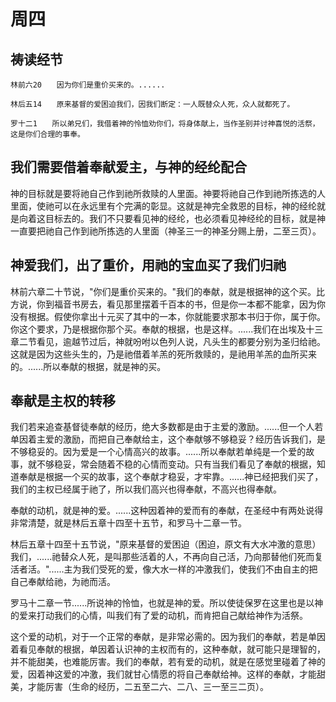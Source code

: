 # 周四

## 祷读经节
```
林前六20　　因为你们是重价买来的。......

林后五14　　原来基督的爱困迫我们，因我们断定：一人既替众人死，众人就都死了。

罗十二1　　所以弟兄们，我借着神的怜恤劝你们，将身体献上，当作圣别并讨神喜悦的活祭，这是你们合理的事奉。
```

## 我们需要借着奉献爱主，与神的经纶配合

神的目标就是要将祂自己作到祂所救赎的人里面。神要将祂自己作到祂所拣选的人里面，使祂可以在永远里有个完满的彰显。这就是神完全救恩的目标，神的经纶就是向着这目标去的。我们不只要看见神的经纶，也必须看见神经纶的目标，就是神一直要把祂自己作到祂所拣选的人里面（神圣三一的神圣分赐上册，二至三页）。

## 神爱我们，出了重价，用祂的宝血买了我们归祂

林前六章二十节说，"你们是重价买来的。"我们的奉献，就是根据神的这个买。比方说，你到福音书房去，看见那里摆着千百本的书，但是你一本都不能拿，因为你没有根据。假使你拿出十元买了其中的一本，你就能要求那本书归于你，属于你。你这个要求，乃是根据你那个买。奉献的根据，也是这样。......我们在出埃及十三章二节看见，逾越节过后，神就吩咐以色列人说，凡头生的都要分别为圣归给祂。这就是因为这些头生的，乃是祂借着羊羔的死所救赎的，是祂用羊羔的血所买来的。......所以奉献的根据，就是神的买。

## 奉献是主权的转移

我们若来追查基督徒奉献的经历，绝大多数都是由于主爱的激励。......但一个人若单因着主爱的激励，而把自己奉献给主，这个奉献够不够稳妥？经历告诉我们，是不够稳妥的。因为爱是一个心情高兴的故事。......所以奉献若单纯是一个爱的故事，就不够稳妥，常会随着不稳的心情而变动。只有当我们看见了奉献的根据，知道奉献是根据一个买的故事，这个奉献才稳妥，才牢靠。......神已经把我们买了，我们的主权已经属于祂了，所以我们高兴也得奉献，不高兴也得奉献。

奉献的动机，就是神的爱。......这种因着神的爱而有的奉献，在圣经中有两处说得非常清楚，就是林后五章十四至十五节，和罗马十二章一节。

林后五章十四至十五节说，"原来基督的爱困迫（困迫，原文有大水冲激的意思）我们，......祂替众人死，是叫那些活着的人，不再向自己活，乃向那替他们死而复活者活。"......主为我们受死的爱，像大水一样的冲激我们，使我们不由自主的把自己奉献给祂，为祂而活。

罗马十二章一节......所说神的怜恤，也就是神的爱。所以使徒保罗在这里也是以神的爱来打动我们的心情，叫我们有了爱的动机，而肯把自己献给神作为活祭。

这个爱的动机，对于一个正常的奉献，是非常必需的。因为我们的奉献，若是单因着看见奉献的根据，单因着认识神的主权而有的，这种奉献，就可能只是理智的，并不能甜美，也难能厉害。我们的奉献，若有爱的动机，就是在感觉里碰着了神的爱，因着神这爱的冲激，我们就甘心情愿的将自己奉献给神。这样的奉献，才能甜美，才能厉害（生命的经历，二五至二六、二八、三一至三二页）。

